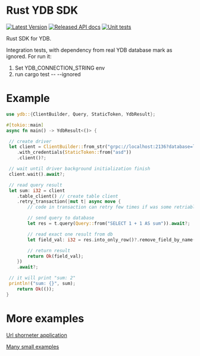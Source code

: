 # Rust YDB SDK 
[![Latest Version](https://img.shields.io/crates/v/ydb.svg)](https://crates.io/crates/ydb) 
[![Released API docs](https://docs.rs/ydb/badge.svg)](https://docs.rs/ydb)
[![Unit tests](https://github.com/ydb-platform/ydb-rs-sdk/actions/workflows/rust-unit.yml/badge.svg)](https://github.com/ydb-platform/ydb-rs-sdk/actions/workflows/rust-unit.yml)

Rust SDK for YDB.


Integration tests, with dependency from real YDB database mark as ignored.
For run it:
1. Set YDB_CONNECTION_STRING env
2. run cargo test -- --ignored

# Example
```rust
use ydb::{ClientBuilder, Query, StaticToken, YdbResult};

#[tokio::main]
async fn main() -> YdbResult<()> {

 // create driver
 let client = ClientBuilder::from_str("grpc://localhost:2136?database=local")?
    .with_credentials(StaticToken::from("asd"))
    .client()?;

 // wait until driver background initialization finish
 client.wait().await?;

 // read query result
 let sum: i32 = client
    .table_client() // create table client
    .retry_transaction(|mut t| async move {
        // code in transaction can retry few times if was some retriable error

        // send query to database
        let res = t.query(Query::from("SELECT 1 + 1 AS sum")).await?;

        // read exact one result from db
        let field_val: i32 = res.into_only_row()?.remove_field_by_name("sum")?.try_into()?;

        // return result
        return Ok(field_val);
    })
    .await?;

 // it will print "sum: 2"
 println!("sum: {}", sum);
    return Ok(());
}
```

# More examples
[Url shorneter application](https://github.com/ydb-platform/ydb-rs-sdk/tree/master/ydb-example-urlshortener)

[Many small examples](https://github.com/ydb-platform/ydb-rs-sdk/tree/master/ydb/examples)
